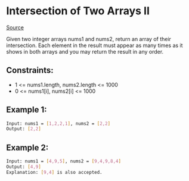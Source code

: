 # Intersection of Two Arrays II
[Source](https://leetcode.com/problems/intersection-of-two-arrays-ii/)

Given two integer arrays nums1 and nums2, return an array of their intersection. Each element in the result must appear as many times as it shows in both arrays and you may return the result in any order.

## Constraints:

 - 1 <= nums1.length, nums2.length <= 1000
 - 0 <= nums1[i], nums2[i] <= 1000

## Example 1:
```sh
Input: nums1 = [1,2,2,1], nums2 = [2,2]
Output: [2,2]
```

## Example 2:
```sh
Input: nums1 = [4,9,5], nums2 = [9,4,9,8,4]
Output: [4,9]
Explanation: [9,4] is also accepted.
```